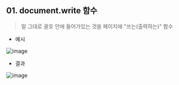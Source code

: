 ## 01. document.write 함수 <br>

> 말 그대로 괄호 안에 들어가있는 것을 페이지에 "쓰는(출력하는)" 함수 <br>

* 예시 <br>

![image](https://github.com/jiyoung79/StudyFiles/assets/155033243/5e09394b-1f6d-4cb9-9332-e26e936bbe94)

* 결과 <br>

![image](https://github.com/jiyoung79/StudyFiles/assets/155033243/fa40d07e-c545-409d-9f33-0755cc351f8a)

